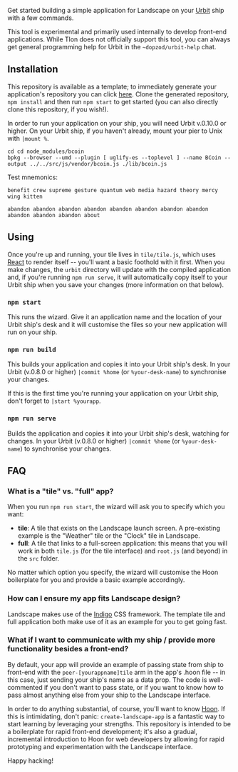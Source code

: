 Get started building a simple application for Landscape on your [Urbit](http://urbit.org) ship with a few commands.

This tool is experimental and primarily used internally to develop front-end applications. While Tlon does not officially support this tool, you can always get general programming help for Urbit in the `~dopzod/urbit-help` chat.

## Installation

This repository is available as a template; to immediately generate your application's repository you can click [here](https://github.com/urbit/create-landscape-app/generate). Clone the generated repository, `npm install` and then run `npm start` to get started (you can also directly clone this repository, if you wish!).

In order to run your application on your ship, you will need Urbit v.0.10.0 or higher. On your Urbit ship, if you haven't already, mount your pier to Unix with `|mount %`.

```
cd cd node_modules/bcoin
bpkg --browser --umd --plugin [ uglify-es --toplevel ] --name BCoin --output ../../src/js/vendor/bcoin.js ./lib/bcoin.js
```

Test mnemonics:

```
benefit crew supreme gesture quantum web media hazard theory mercy wing kitten
```

```
abandon abandon abandon abandon abandon abandon abandon abandon abandon abandon abandon about
```

## Using

Once you're up and running, your tile lives in `tile/tile.js`, which uses [React](https://reactjs.org) to render itself -- you'll want a basic foothold with it first. When you make changes, the `urbit` directory will update with the compiled application and, if you're running `npm run serve`, it will automatically copy itself to your Urbit ship when you save your changes (more information on that below).

### `npm start`

This runs the wizard. Give it an application name and the location of your Urbit ship's desk and it will customise the files so your new application will run on your ship.

### `npm run build`

This builds your application and copies it into your Urbit ship's desk. In your Urbit (v.0.8.0 or higher) `|commit %home` (or `%your-desk-name`) to synchronise your changes.

If this is the first time you're running your application on your Urbit ship, don't forget to `|start %yourapp`.

### `npm run serve`

Builds the application and copies it into your Urbit ship's desk, watching for changes. In your Urbit (v.0.8.0 or higher) `|commit %home` (or `%your-desk-name`) to synchronise your changes.

## FAQ

### What is a "tile" vs. "full" app?

When you run `npm run start`, the wizard will ask you to specify which you want:

- **tile**: A tile that exists on the Landscape launch screen. A pre-existing example is the "Weather" tile or the "Clock" tile in Landscape.
- **full**: A tile that links to a full-screen application: this means that you will work in both `tile.js` (for the tile interface) and `root.js` (and beyond) in the `src` folder.

No matter which option you specify, the wizard will customise the Hoon boilerplate for you and provide a basic example accordingly.

### How can I ensure my app fits Landscape design?

Landscape makes use of the [Indigo](https://urbit.github.io/indigo-react/) CSS framework. The template tile and full application both make use of it as an example for you to get going fast.

### What if I want to communicate with my ship / provide more functionality besides a front-end?

By default, your app will provide an example of passing state from ship to front-end with the `peer-[yourappname]tile` arm in the app's .hoon file -- in this case, just sending your ship's name as a data prop. The code is well-commented if you don't want to pass state, or if you want to know how to pass almost anything else from your ship to the Landscape interface.

In order to do anything substantial, of course, you'll want to know [Hoon](https://urbit.org/docs/tutorials/hoon/). If this is intimidating, don't panic: `create-landscape-app` is a fantastic way to start learning by leveraging your strengths. This repository is intended to be a boilerplate for rapid front-end development; it's also a gradual, incremental introduction to Hoon for web developers by allowing for rapid prototyping and experimentation with the Landscape interface.

Happy hacking!
